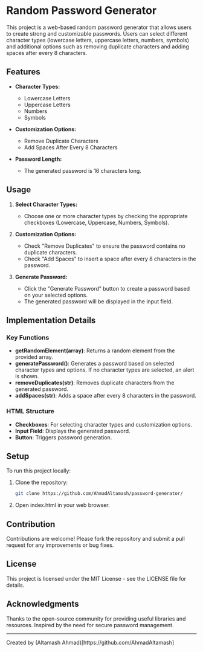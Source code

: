 # Random Password Generator

This project is a web-based random password generator that allows users to create strong and customizable passwords. Users can select different character types (lowercase letters, uppercase letters, numbers, symbols) and additional options such as removing duplicate characters and adding spaces after every 8 characters.

## Features

- **Character Types:**
  - Lowercase Letters
  - Uppercase Letters
  - Numbers
  - Symbols

- **Customization Options:**
  - Remove Duplicate Characters
  - Add Spaces After Every 8 Characters

- **Password Length:**
  - The generated password is 16 characters long.

## Usage

1. **Select Character Types:**
   - Choose one or more character types by checking the appropriate checkboxes (Lowercase, Uppercase, Numbers, Symbols).

2. **Customization Options:**
   - Check "Remove Duplicates" to ensure the password contains no duplicate characters.
   - Check "Add Spaces" to insert a space after every 8 characters in the password.

3. **Generate Password:**
   - Click the "Generate Password" button to create a password based on your selected options.
   - The generated password will be displayed in the input field.

## Implementation Details

### Key Functions

- **getRandomElement(array)**: Returns a random element from the provided array.
- **generatePassword()**: Generates a password based on selected character types and options. If no character types are selected, an alert is shown.
- **removeDuplicates(str)**: Removes duplicate characters from the generated password.
- **addSpaces(str)**: Adds a space after every 8 characters in the password.

### HTML Structure

- **Checkboxes**: For selecting character types and customization options.
- **Input Field**: Displays the generated password.
- **Button**: Triggers password generation.

## Setup

To run this project locally:

1. Clone the repository:
   ```bash
   git clone https://github.com/AhmadAltamash/password-generator/
2. Open index.html in your web browser.

## Contribution
Contributions are welcome! Please fork the repository and submit a pull request for any improvements or bug fixes.

## License
This project is licensed under the MIT License - see the LICENSE file for details.

## Acknowledgments
Thanks to the open-source community for providing useful libraries and resources.
Inspired by the need for secure password management.
<hr>
Created by (Altamash Ahmad)[https://github.com/AhmadAltamash]
